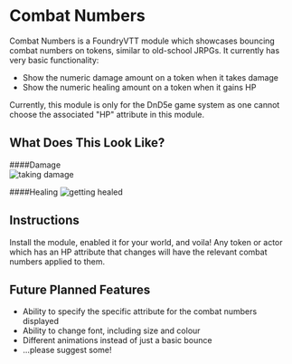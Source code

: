 # Combat Numbers

Combat Numbers is a FoundryVTT module which showcases bouncing combat numbers on tokens, similar to old-school JRPGs. It currently has very basic functionality:

* Show the numeric damage amount on a token when it takes damage
* Show the numeric healing amount on a token when it gains HP

Currently, this module is only for the DnD5e game system as one cannot choose the associated "HP" attribute in this module.

## What Does This Look Like?

####Damage  
![taking damage](img/preview1.gif)

####Healing 
![getting healed](img/preview2.gif)

## Instructions

Install the module, enabled it for your world, and voila! Any token or actor which has an HP attribute that changes will have the relevant combat numbers applied to them.

## Future Planned Features

* Ability to specify the specific attribute for the combat numbers displayed
* Ability to change font, including size and colour
* Different animations instead of just a basic bounce
* ...please suggest some! 